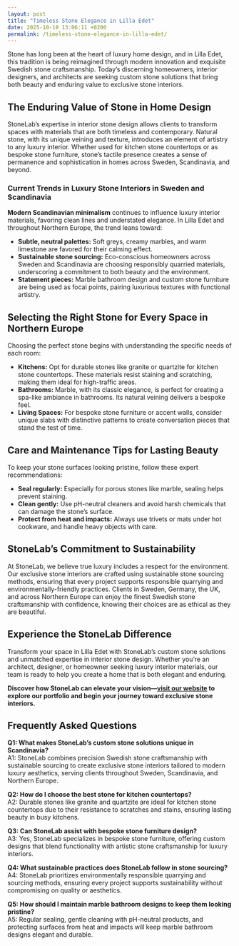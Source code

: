 ```yaml
---
layout: post
title: "Timeless Stone Elegance in Lilla Edet"
date: 2025-10-18 13:06:11 +0200
permalink: /timeless-stone-elegance-in-lilla-edet/
---
```

Stone has long been at the heart of luxury home design, and in Lilla Edet, this tradition is being reimagined through modern innovation and exquisite Swedish stone craftsmanship. Today’s discerning homeowners, interior designers, and architects are seeking custom stone solutions that bring both beauty and enduring value to exclusive stone interiors.

## The Enduring Value of Stone in Home Design

StoneLab’s expertise in interior stone design allows clients to transform spaces with materials that are both timeless and contemporary. Natural stone, with its unique veining and texture, introduces an element of artistry to any luxury interior. Whether used for kitchen stone countertops or as bespoke stone furniture, stone’s tactile presence creates a sense of permanence and sophistication in homes across Sweden, Scandinavia, and beyond.

### Current Trends in Luxury Stone Interiors in Sweden and Scandinavia

**Modern Scandinavian minimalism** continues to influence luxury interior materials, favoring clean lines and understated elegance. In Lilla Edet and throughout Northern Europe, the trend leans toward:

- **Subtle, neutral palettes:** Soft greys, creamy marbles, and warm limestone are favored for their calming effect.
- **Sustainable stone sourcing:** Eco-conscious homeowners across Sweden and Scandinavia are choosing responsibly quarried materials, underscoring a commitment to both beauty and the environment.
- **Statement pieces:** Marble bathroom design and custom stone furniture are being used as focal points, pairing luxurious textures with functional artistry.

## Selecting the Right Stone for Every Space in Northern Europe

Choosing the perfect stone begins with understanding the specific needs of each room:

- **Kitchens:** Opt for durable stones like granite or quartzite for kitchen stone countertops. These materials resist staining and scratching, making them ideal for high-traffic areas.
- **Bathrooms:** Marble, with its classic elegance, is perfect for creating a spa-like ambiance in bathrooms. Its natural veining delivers a bespoke feel.
- **Living Spaces:** For bespoke stone furniture or accent walls, consider unique slabs with distinctive patterns to create conversation pieces that stand the test of time.

## Care and Maintenance Tips for Lasting Beauty

To keep your stone surfaces looking pristine, follow these expert recommendations:

- **Seal regularly:** Especially for porous stones like marble, sealing helps prevent staining.
- **Clean gently:** Use pH-neutral cleaners and avoid harsh chemicals that can damage the stone’s surface.
- **Protect from heat and impacts:** Always use trivets or mats under hot cookware, and handle heavy objects with care.

## StoneLab’s Commitment to Sustainability

At StoneLab, we believe true luxury includes a respect for the environment. Our exclusive stone interiors are crafted using sustainable stone sourcing methods, ensuring that every project supports responsible quarrying and environmentally-friendly practices. Clients in Sweden, Germany, the UK, and across Northern Europe can enjoy the finest Swedish stone craftsmanship with confidence, knowing their choices are as ethical as they are beautiful.

## Experience the StoneLab Difference

Transform your space in Lilla Edet with StoneLab’s custom stone solutions and unmatched expertise in interior stone design. Whether you’re an architect, designer, or homeowner seeking luxury interior materials, our team is ready to help you create a home that is both elegant and enduring.

**Discover how StoneLab can elevate your vision—[visit our website](https://stonelab.se/) to explore our portfolio and begin your journey toward exclusive stone interiors.**

## Frequently Asked Questions

**Q1: What makes StoneLab’s custom stone solutions unique in Scandinavia?**  
A1: StoneLab combines precision Swedish stone craftsmanship with sustainable sourcing to create exclusive stone interiors tailored to modern luxury aesthetics, serving clients throughout Sweden, Scandinavia, and Northern Europe.

**Q2: How do I choose the best stone for kitchen countertops?**  
A2: Durable stones like granite and quartzite are ideal for kitchen stone countertops due to their resistance to scratches and stains, ensuring lasting beauty in busy kitchens.

**Q3: Can StoneLab assist with bespoke stone furniture design?**  
A3: Yes, StoneLab specializes in bespoke stone furniture, offering custom designs that blend functionality with artistic stone craftsmanship for luxury interiors.

**Q4: What sustainable practices does StoneLab follow in stone sourcing?**  
A4: StoneLab prioritizes environmentally responsible quarrying and sourcing methods, ensuring every project supports sustainability without compromising on quality or aesthetics.

**Q5: How should I maintain marble bathroom designs to keep them looking pristine?**  
A5: Regular sealing, gentle cleaning with pH-neutral products, and protecting surfaces from heat and impacts will keep marble bathroom designs elegant and durable.

<script type="application/ld+json">
{
  "@context": "https://schema.org",
  "@type": "BlogPosting",
  "headline": "Timeless Stone Elegance in Lilla Edet",
  "description": "Explore how StoneLab redefines luxury home design in Lilla Edet with custom stone solutions and exclusive interior stone craftsmanship across Sweden and Northern Europe.",
  "author": {
    "@type": "Person",
    "name": "StoneLab"
  },
  "publisher": {
    "@type": "Person",
    "name": "StoneLab"
  },
  "mainEntityOfPage": {
    "@type": "WebPage",
    "@id": "https://stonelab.se/"
  },
  "datePublished": "2024-06-01",
  "dateModified": "2024-06-01",
  "keywords": "StoneLab, custom stone solutions, interior stone design, exclusive stone interiors, Swedish stone craftsmanship, luxury interior materials, kitchen stone countertops, marble bathroom design, bespoke stone furniture, sustainable stone sourcing",
  "inLanguage": "en-US"
}
</script>

<script type="application/ld+json">
{
  "@context": "https://schema.org",
  "@type": "FAQPage",
  "mainEntity": [
    {
      "@type": "Question",
      "name": "What makes StoneLab’s custom stone solutions unique in Scandinavia?",
      "acceptedAnswer": {
        "@type": "Answer",
        "text": "StoneLab combines precision Swedish stone craftsmanship with sustainable sourcing to create exclusive stone interiors tailored to modern luxury aesthetics, serving clients throughout Sweden, Scandinavia, and Northern Europe."
      }
    },
    {
      "@type": "Question",
      "name": "How do I choose the best stone for kitchen countertops?",
      "acceptedAnswer": {
        "@type": "Answer",
        "text": "Durable stones like granite and quartzite are ideal for kitchen stone countertops due to their resistance to scratches and stains, ensuring lasting beauty in busy kitchens."
      }
    },
    {
      "@type": "Question",
      "name": "Can StoneLab assist with bespoke stone furniture design?",
      "acceptedAnswer": {
        "@type": "Answer",
        "text": "Yes, StoneLab specializes in bespoke stone furniture, offering custom designs that blend functionality with artistic stone craftsmanship for luxury interiors."
      }
    },
    {
      "@type": "Question",
      "name": "What sustainable practices does StoneLab follow in stone sourcing?",
      "acceptedAnswer": {
        "@type": "Answer",
        "text": "StoneLab prioritizes environmentally responsible quarrying and sourcing methods, ensuring every project supports sustainability without compromising on quality or aesthetics."
      }
    },
    {
      "@type": "Question",
      "name": "How should I maintain marble bathroom designs to keep them looking pristine?",
      "acceptedAnswer": {
        "@type": "Answer",
        "text": "Regular sealing, gentle cleaning with pH-neutral products, and protecting surfaces from heat and impacts will keep marble bathroom designs elegant and durable."
      }
    }
  ]
}
</script>